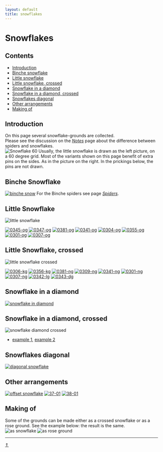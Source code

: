 ```yaml
---
layout: default
title: snowflakes
---
```


# Snowflakes

## Contents
* [Introduction](#introduction)
* [Binche snowflake](#binche-snowflake)
* [Little snowflake](#little-snowflake)
* [Little snowflake, crossed](#little-snowflake-crossed)
* [Snowflake in a diamond](#snowflake-in-a-diamond)
* [Snowflake in a diamond, crossed](#snowflake-in-a-diamond-crossed)
* [Snowflakes diagonal](#snowflakes-diagonal)
* [Other arrangements](#other-arrangements)
* [Making of](#making-of)

## Introduction
On this page several snowflake-grounds are collected.   
Please see the discussion on the [_Notes_][page-tips] page about the difference between spiders and snowflakes.     
![Snowflake 60][p-snow-60]
Usually, the little snowflake is drawn as the left picture, on a 60 degree grid. Most of the variants shown on this page benefit of extra pins on the sides. As in the picture on the right. In the prickings below, the pins are not drawn.             
<p style="clear: both"></p>


## Binche Snowflake
[![binche snow][p-binche-snow]][t-binche-snow]
For the Binche spiders see page [_Spiders_][page-spiders].
<p style="clear: both"></p>

[p-binche-snow]: ../images/snow/g-binche-snow.svg?align=left "binche snowflake"
[t-binche-snow]: /GroundForge/tiles?patchWidth=12&patchHeight=12&a1=ctc&c1=ctc&d1=ctcll&f1=ctcrr&g1=ctc&b2=ctc&e2=ctctctc&h2=ctc&a3=ctc&c3=ctcrr&d3=ctc&f3=ctc&g3=ctcll&shiftColsSE=4&shiftRowsSE=3&shiftColsSW=-4&shiftRowsSW=3&tile=5-25-56-,-5--5--5,5-C6-2B-

## Little Snowflake
![little snowflake][p-little-snow]

[![0345-og][P-0345-og]][T-0345-og] 
[![0347-og][P-0347-og]][T-0347-og] 
[![0381-og][P-0381-og]][T-0381-og] 
[![0341-og][P-0341-og]][T-0341-og] 
[![0304-og][P-0304-og]][T-0304-og] 
[![0355-og][P-0355-og]][T-0355-og] 
[![0301-og][P-0301-og]][T-0301-og] 
[![0307-og][P-0307-og]][T-0307-og] 
<p style="clear: both"></p>

[p-snow-60]: ../images/snow/w-little-snow.png?align=right "snowflake drawing"
[p-little-snow]: ../images/snow/g-sn-oo.svg?align=right "little snowflake"
[P-0345-og]: ../images/snow/0345-og.png
[P-0347-og]: ../images/snow/0347-og.png
[P-0381-og]: ../images/snow/0381-og.png
[P-0341-og]: ../images/snow/0341-og.png "half stitch spider"
[P-0304-og]: ../images/snow/0304-og.png
[P-0355-og]: ../images/snow/0355-og.png
[P-0301-og]: ../images/snow/0301-og.png "s Gravenmoers"
[P-0307-og]: ../images/snow/0307-og.png

[T-0345-og]:  https://d-bl.github.io/GroundForge/tiles?patchWidth=12&patchHeight=20&c1=cr&a1=cl&b2=ctc&c3=c&a3=c&d4=tct&b4=tct&tile=5-5-,-5--,B-C-,-5-5&footsideStitch=ctctt&tileStitch=ct&headsideStitch=ctctt&shiftColsSW=-2&shiftRowsSW=4&shiftColsSE=2&shiftRowsSE=4
[T-0347-og]:  https://d-bl.github.io/GroundForge/tiles?patchWidth=12&patchHeight=20&c1=c&a1=c&b2=ctc&c3=c&a3=c&d4=tct&b4=tct&tile=5-5-,-5--,B-C-,-5-5&footsideStitch=ctctt&tileStitch=ct&headsideStitch=ctctt&shiftColsSW=-2&shiftRowsSW=4&shiftColsSE=2&shiftRowsSE=4
[T-0381-og]:  https://d-bl.github.io/GroundForge/tiles?patchWidth=12&patchHeight=20&c1=ct&a1=ct&b2=ct&c3=ct&a3=ct&d4=ct&b4=ct&tile=5-5-,-5--,B-C-,-5-5&footsideStitch=ctctt&tileStitch=ct&headsideStitch=ctctt&shiftColsSW=-2&shiftRowsSW=4&shiftColsSE=2&shiftRowsSE=4
[T-0341-og]:  https://d-bl.github.io/GroundForge/tiles?patchWidth=12&patchHeight=16&c1=ctr&a1=ctl&b2=ctct&c3=ct&a3=ct&d4=ct&b4=ct&tile=5-5-,-5--,B-C-,-5-5&footsideStitch=ctctt&tileStitch=ct&headsideStitch=ctctt&shiftColsSW=-2&shiftRowsSW=4&shiftColsSE=2&shiftRowsSE=4
[T-0304-og]:  https://d-bl.github.io/GroundForge/tiles?patchWidth=12&patchHeight=16&c1=cr&a1=cl&b2=c&c3=c&a3=c&d4=ctct&b4=tctc&tile=5-5-,-5--,B-C-,-5-5&footsideStitch=ctctt&tileStitch=c&headsideStitch=ctctt&shiftColsSW=-2&shiftRowsSW=4&shiftColsSE=2&shiftRowsSE=4
[T-0355-og]:  https://d-bl.github.io/GroundForge/tiles?patchWidth=12&patchHeight=16&c1=cr&a1=cl&b2=ctc&c3=c&a3=c&d4=tctct&b4=tctct&tile=5-5-,-5--,B-C-,-5-5&footsideStitch=ctctt&tileStitch=ctct&headsideStitch=ctctt&shiftColsSW=-2&shiftRowsSW=4&shiftColsSE=2&shiftRowsSE=4
[T-0301-og]:  https://d-bl.github.io/GroundForge/tiles?patchWidth=12&patchHeight=16&c1=ctr&a1=ctl&b2=ct&c3=ct&a3=ct&d4=cttct&b4=cttct&tile=5-5-,-5--,B-C-,-5-5&footsideStitch=ctctt&tileStitch=ctct&headsideStitch=ctctt&shiftColsSW=-2&shiftRowsSW=4&shiftColsSE=2&shiftRowsSE=4
[T-0307-og]:  https://d-bl.github.io/GroundForge/tiles?patchWidth=12&patchHeight=16&c1=ct&a1=ct&b2=ctct&c3=c&a3=c&d4=tctct&b4=tctct&tile=5-5-,-5--,B-C-,-5-5&footsideStitch=ctctt&tileStitch=ctct&headsideStitch=ctctt&shiftColsSW=-2&shiftRowsSW=4&shiftColsSE=2&shiftRowsSE=4

## Little Snowflake, crossed     
![little snowflake crossed][p-sn-cr]

[![0306-kg][P-0306-kg]][T-0306-kg] 
[![0356-kg][P-0356-kg]][T-0356-kg] 
[![0381-ng][P-0381-ng]][T-0381-ng] 
[![0309-ng][P-0309-ng]][T-0309-ng] 
[![0341-ng][P-0341-ng]][T-0341-ng] 
[![0301-ng][P-0301-ng]][T-0301-ng] 
[![0307-ng][P-0307-ng]][T-0307-ng] 
[![0342-lg][P-0342-lg]][T-0342-lg] 
[![0343-dg][P-0343-dg]][T-0343-dg] 
<p style="clear: both"></p>

[p-sn-cr]: ../images/snow/g-sn-cr.svg?align=right "little snowflake, crossed"
[P-0306-kg]: ../images/snow/0306-kg.png
[P-0356-kg]: ../images/snow/0356-kg.png
[P-0381-ng]: ../images/snow/0381-ng.png
[P-0309-ng]: ../images/snow/0309-ng.png
[P-0341-ng]: ../images/snow/0341-ng.png
[P-0301-ng]: ../images/snow/0301-ng.png  "s Gravenmoers"
[P-0307-ng]: ../images/snow/0307-ng.png
[P-0342-lg]: ../images/snow/0342-lg.png
[P-0343-dg]: ../images/snow/0343-dg.png

[T-0306-kg]: https://d-bl.github.io/GroundForge/tiles?patchWidth=24&patchHeight=24&e1=c&c1=c&h2=tctct&f2=c&d2=tctct&b2=c&g3=cl&a3=cr&h4=tct&tile=--B-C---,-E-5-O-K,5-----5-,-------5&footsideStitch=ctctt&tileStitch=ct&headsideStitch=ctctt&shiftColsSW=-4&shiftRowsSW=4&shiftColsSE=4&shiftRowsSE=4
[T-0356-kg]: https://d-bl.github.io/GroundForge/tiles?patchWidth=20&patchHeight=20&e1=c&c1=c&h2=ctct&f2=c&d2=tctc&b2=c&g3=cl&a3=cr&h4=ctc&tile=--B-C---,-E-5-O-K,5-----5-,-------5&footsideStitch=ctctt&tileStitch=ct&headsideStitch=ctctt&shiftColsSW=-4&shiftRowsSW=4&shiftColsSE=4&shiftRowsSE=4
[T-0381-ng]: https://d-bl.github.io/GroundForge/tiles?patchWidth=20&patchHeight=20&e1=ct&c1=ct&h2=ct&f2=ct&d2=ct&b2=ct&g3=ct&a3=ct&h4=ct&tile=--B-C---,-E-5-O-K,5-----5-,-------5&footsideStitch=ctctt&tileStitch=ct&headsideStitch=ctctt&shiftColsSW=-4&shiftRowsSW=4&shiftColsSE=4&shiftRowsSE=4
[T-0309-ng]: https://d-bl.github.io/GroundForge/tiles?patchWidth=24&patchHeight=24&e1=c&c1=c&h2=ctc&f2=tct&d2=ctc&b2=tct&g3=cl&a3=cr&h4=tct&tile=--B-C---,-E-5-O-K,5-----5-,-------5&footsideStitch=ctctt&tileStitch=ctct&headsideStitch=ctctt&shiftColsSW=-4&shiftRowsSW=4&shiftColsSE=4&shiftRowsSE=4
[T-0341-ng]: https://d-bl.github.io/GroundForge/tiles?patchWidth=20&patchHeight=20&e1=ct&c1=ct&h2=ct&f2=ct&d2=ct&b2=ct&g3=ct&a3=ct&h4=ctct&tile=--B-C---,-E-5-O-K,5-----5-,-------5&footsideStitch=ctctt&tileStitch=ct&headsideStitch=ctctt&shiftColsSW=-4&shiftRowsSW=4&shiftColsSE=4&shiftRowsSE=4
[T-0301-ng]: https://d-bl.github.io/GroundForge/tiles?patchWidth=16&patchHeight=16&e1=ct&c1=ct&h2=cttct&f2=ct&d2=cttct&b2=ct&g3=ctl&a3=ctr&h4=ct&tile=--B-C---,-E-5-O-K,5-----5-,-------5&tileStitch=ct&shiftColsSW=-4&shiftRowsSW=4&shiftColsSE=4&shiftRowsSE=4
[T-0307-ng]: https://d-bl.github.io/GroundForge/tiles?patchWidth=24&patchHeight=24&e1=ct&c1=ct&h2=ctct&f2=ct&d2=ctct&b2=ct&g3=ct&a3=ct&h4=ctct&tile=--B-C---,-E-5-O-K,5-----5-,-------5&footsideStitch=ctctt&tileStitch=ct&headsideStitch=ctctt&shiftColsSW=-4&shiftRowsSW=4&shiftColsSE=4&shiftRowsSE=4
[T-0342-lg]: https://d-bl.github.io/GroundForge/tiles?patchWidth=20&patchHeight=20&e1=c&c1=c&h2=ct&f2=ctc&d2=tc&b2=ctc&g3=ct&a3=ct&h4=ctct&tile=--B-C---,-E-5-O-K,5-----5-,-------5&footsideStitch=ctctt&tileStitch=ctct&headsideStitch=ctctt&shiftColsSW=-4&shiftRowsSW=4&shiftColsSE=4&shiftRowsSE=4
[T-0343-dg]: https://d-bl.github.io/GroundForge/tiles?patchWidth=20&patchHeight=20&e1=ct&c1=ct&h2=ct&f2=ctct&d2=ct&b2=ctct&g3=c&a3=c&h4=tctct&tile=--B-C---,-E-5-O-K,5-----5-,-------5&footsideStitch=ctctt&tileStitch=ct&headsideStitch=ctctt&shiftColsSW=-4&shiftRowsSW=4&shiftColsSE=4&shiftRowsSE=4

## Snowflake in a diamond
[![snowflake in diamond][p-snow-diamond]][T-0306-sndia]
<p style="clear: both"></p>

[p-snow-diamond]: ../images/snow/g-sn-uni-sq.svg?align=left "snowflake in a diamond"
[T-0306-sndia]: /GroundForge/tiles?patchWidth=12&patchHeight=12&a1=ct&d1=ctctt&b2=ctr&c2=ctctt&d2=ctct&e2=ctctt&f2=ctl&a3=ctctt&b3=ctctt&c3=ct&e3=ct&f3=ctctt&shiftColsSE=3&shiftRowsSE=3&shiftColsSW=-3&shiftRowsSW=3&tile=5--5--,-C632B,566-22

## Snowflake in a diamond, crossed
![snowflake diamond crossed][p-snow-diax]   
<p style="clear: both"></p>

* [example 1][T-0342-sq], [example 2][T-0356-sq]

[p-snow-diax]: ../images/snow/g-sn-uni-sc.svg?align=left "snowflake crossed in a diamond"


[T-0342-sq]: /GroundForge/tiles?patchWidth=17&patchHeight=16&j1=ctctt&f1=ctctt&d1=ctct&c1=ct&b1=ctct&d2=ct&b2=ct&h3=ctctt&c3=ctct&d4=ct&b4=ct&j5=ctctt&f5=ctctt&d5=ctctt&c5=ct&b5=ctctt&tile=-O3E-5---5,-4-7--W-Y-,--5----5--,-B-C--Y-W-,-158-L---H&tileStitch=ctct&shiftColsSW=-5&shiftRowsSW=5&shiftColsSE=5&shiftRowsSE=5
[T-0356-sq]: /GroundForge/tiles?patchWidth=17&patchHeight=16&j1=ctcl&f1=ctcr&d1=c&c1=ctct&b1=c&d2=cr&b2=cl&h3=ctct&c3=ctc&d4=c&b4=c&j5=ctcr&f5=ctcl&d5=c&c5=tctc&b5=c&tile=-O3E-5---5,-4-7--W-Y-,--5----5--,-B-C--Y-W-,-158-L---H&footsideStitch=tctct&tileStitch=ctc&headsideStitch=tctct&shiftColsSW=-5&shiftRowsSW=5&shiftColsSE=5&shiftRowsSE=5

## Snowflakes diagonal
[![diagonal snowflake][p-snow-diag]][t-snow-diag]

[p-snow-diag]: ../images/snow/g-sn-dia.svg "diagonal snowflakes" 
[t-snow-diag]: /GroundForge/tiles?patchWidth=12&patchHeight=12&d1=ctc&c1=ctc&b1=ctc&a1=tctct&c2=ctc&b2=ctc&a2=ctc&tile=1011,114-&footsideStitch=ctctt&tileStitch=ctc&headsideStitch=ctctt&shiftColsSW=-2&shiftRowsSW=2&shiftColsSE=2&shiftRowsSE=2

## Other arrangements
[![offset snowflake][p-G63]][t-63-43]
[![37-01][P-G37]][T-37-01]
[![38-01][P-G38]][T-38-01]

[p-G63]: ../images/snow/G63.svg "offset snowflakes" 
[P-G37]: ../images/snow/G37.svg
[P-G38]: ../images/snow/G38.svg

[t-63-43]: https://d-bl.github.io/GroundForge/tiles?patchWidth=15&patchHeight=20&c1=ct&a1=ctct&d2=cl&b2=cr&c3=ctct&d4=ct&b4=ct&c5=ct&a5=ct&tile=5-5-,-5-5,--5-,-b-c,5-5-&footsideStitch=ctctt&tileStitch=ct&headsideStitch=ctctt&shiftColsSW=-4&shiftRowsSW=0&shiftColsSE=1&shiftRowsSE=5
[T-37-01]:  https://d-bl.github.io/GroundForge/tiles?patchWidth=20&patchHeight=20&c1=ctc&a1=ctc&b2=tctct&c3=ctc&a3=ctc&d4=ctctctc&b4=ctctctc&d5=ctctctc&b5=ctctctc&tile=5-5-,x5x-,4-7-,-5-5,-r-r&footsideStitch=ctctt&tileStitch=ctctctc&headsideStitch=ctctt&shiftColsSW=-2&shiftRowsSW=5&shiftColsSE=2&shiftRowsSE=5
[T-38-01]:  https://d-bl.github.io/GroundForge/tiles?patchWidth=20&patchHeight=20&e1=ctctctc&c1=ctc&a1=ctc&e2=ctctctc&b2=tctct&e3=ctctctc&c3=ctc&a3=ctc&tile=5-5-5-,x5x-r-,4-7-r-&footsideStitch=ctctt&tileStitch=ctctctc&headsideStitch=ctctt&shiftColsSW=-3&shiftRowsSW=3&shiftColsSE=3&shiftRowsSE=3

## Making of
Some of the grounds can be made either as a crossed snowflake or as a rose ground. See the example below: the result is the same.  
![as snowflake][pp-0356-kg]  ![as rose ground][pp-0116-kg]
   
[pp-0116-kg]: ../images/roses/0116-kg.png "as a rose ground"
[pp-0356-kg]: ../images/snow/0356-kg.png "as a crossed snowflake ground"

***
[&uArr;]()

[page-spiders]: ../docs/spiders#binche-spiders
[page-tips]: ../docs/tricks#ground-names
[page-rose]: ../docs/roses#rose-ground-in-a-diamond








